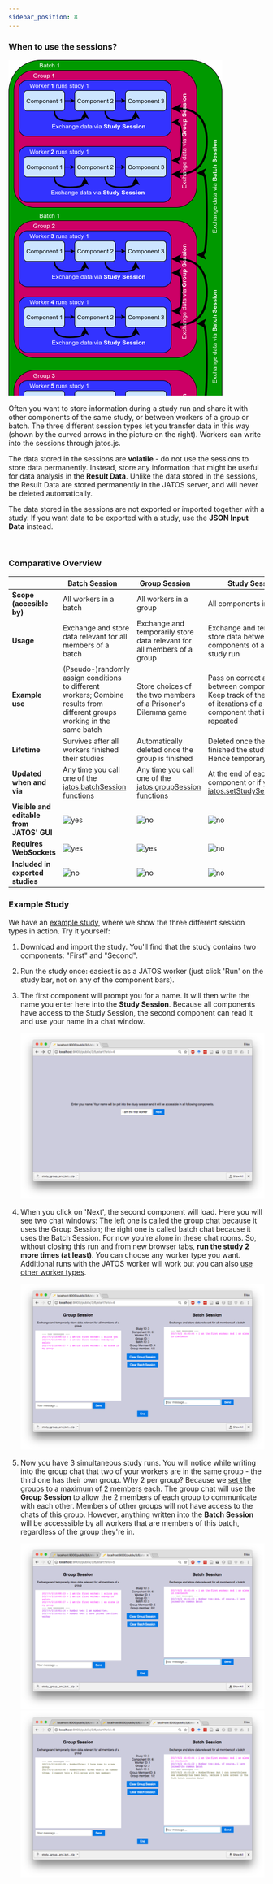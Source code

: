 ```yaml
---
sidebar_position: 8
---
```


### When to use the sessions?

<div style={{float: 'right'}}>

![](../../static/img/three_session_types.png)

</div>

Often you want to store information during a study run and share it with other components of the same study, or between workers of a group or batch. The three different session types let you transfer data in this way (shown by the curved arrows in the picture on the right). Workers can write into the sessions through jatos.js.

The data stored in the sessions are **volatile** - do not use the sessions to store data permanently. Instead, store any information that might be useful for data analysis in the **Result Data**. Unlike the data stored in the sessions, the Result Data are stored permanently in the JATOS server, and will never be deleted automatically.

The data stored in the sessions are not exported or imported together with a study. If you want data to be exported with a study, use the  **JSON Input Data** instead. 

<br clear="right" />

### Comparative Overview

| | Batch Session     | Group Session     | Study Session     |
|-|-------------------|-------------------|-------------------|
| **Scope (accesible by)** | All workers in a batch | All workers in a group | All components in a study |
| **Usage** | Exchange and store data relevant for all members of a batch | Exchange and temporarily store data relevant for all members of a group | Exchange and temporarily store data between components of a single study run |
| **Example use** | (Pseudo-)randomly assign conditions to different workers; Combine results from different groups working in the same batch | Store choices of the two members of a Prisoner's Dilemma game | Pass on correct answers between components; Keep track of the number of iterations of a given component that is repeated |
| **Lifetime** | Survives after all workers finished their studies | Automatically deleted once the group is finished | Deleted once the worker finished the study - Hence temporary|
| **Updated when and via** | Any time you call one of the [jatos.batchSession functions](jatos.js-Reference.html#functions-to-access-the-batch-session) | Any time you call one of the [jatos.groupSession functions](jatos.js-Reference.html#functions-to-access-the-group-session) | At the end of each component or if you call [jatos.setStudySessionData](jatos.js-Reference.html#jatossetstudysessiondata) |
| **Visible and editable from JATOS' GUI** | ![yes](../../static/img/ok-24.ico) | ![no](../../static/img/x-24.ico) | ![no](../../static/img/x-24.ico) |
| **Requires WebSockets** | ![yes](../../static/img/ok-24.ico) | ![yes](../../static/img/ok-24.ico) | ![no](../../static/img/x-24.ico) |
| **Included in exported studies** | ![no](../../static/img/x-24.ico) | ![no](../../static/img/x-24.ico) | ![no](../../static/img/x-24.ico) |

### Example Study

We have an [example study](Example-Studies.html#study-group-and-batch-session-example-study), where we show the three different session types in action. Try it yourself:

1. Download and import the study. You'll find that the study contains two components: "First" and "Second". 

1. Run the study once: easiest is as a JATOS worker (just click 'Run' on the study bar, not on any of the component bars).

1. The first component will prompt you for a name. It will then write the name you enter here into the **Study Session**. Because all components have access to the Study Session, the second component can read it and use your name in a chat window.

   ![First component screenshot](../../static/img/ChatExample_1.png)

1. When you click on 'Next', the second component will load. Here you will see two chat windows: The left one is called the group chat because it uses the Group Session; the right one is called batch chat because it uses the Batch Session. For now you're alone in these chat rooms. So, without closing this run and from new browser tabs, **run the study 2 more times (at least)**. You can choose any worker type you want. Additional runs with the JATOS worker will work but you can also [use other worker types](Run-your-Study-with-Batch-Manager-and-Worker-Setup.html#worker-setup).

   ![Second component screenshot](../../static/img/ChatExample_2.png)

1. Now you have 3 simultaneous study runs. You will notice while writing into the group chat that two of your workers are in the same group - the third one has their own group. Why 2 per group? Because we [set the groups to a maximum of 2 members each](Write-Group-Studies-I-Setup.html#group-settings-in-each-batchs-properties). The group chat will use the **Group Session** to allow the 2 members of each group to communicate with each other. Members of other groups will not have access to the chats of this group. However, anything written into the **Batch Session** will be accesssible by all workers that are members of this batch, regardless of the group they're in.

   ![Second component screenshot](../../static/img/ChatExample_3.png)
   ![Second component screenshot](../../static/img/ChatExample_4.png)

